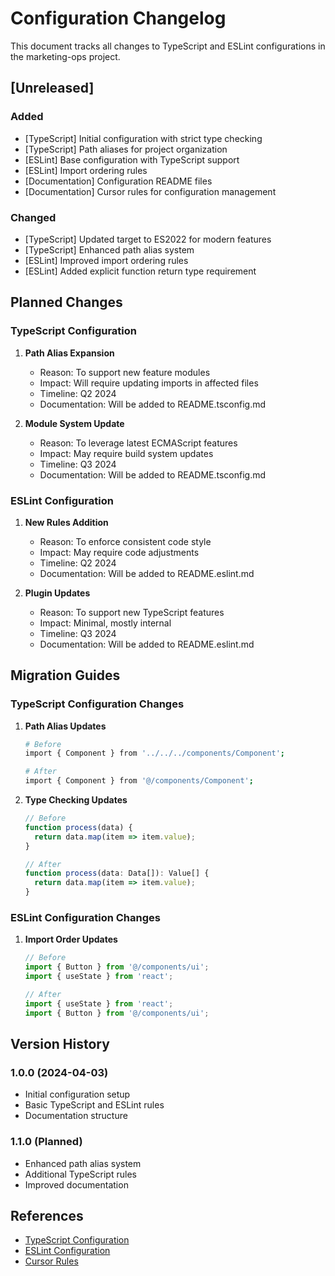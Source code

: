 # Configuration Changelog

This document tracks all changes to TypeScript and ESLint configurations in the marketing-ops project.

## [Unreleased]

### Added
- [TypeScript] Initial configuration with strict type checking
- [TypeScript] Path aliases for project organization
- [ESLint] Base configuration with TypeScript support
- [ESLint] Import ordering rules
- [Documentation] Configuration README files
- [Documentation] Cursor rules for configuration management

### Changed
- [TypeScript] Updated target to ES2022 for modern features
- [TypeScript] Enhanced path alias system
- [ESLint] Improved import ordering rules
- [ESLint] Added explicit function return type requirement

## Planned Changes

### TypeScript Configuration
1. **Path Alias Expansion**
   - Reason: To support new feature modules
   - Impact: Will require updating imports in affected files
   - Timeline: Q2 2024
   - Documentation: Will be added to README.tsconfig.md

2. **Module System Update**
   - Reason: To leverage latest ECMAScript features
   - Impact: May require build system updates
   - Timeline: Q3 2024
   - Documentation: Will be added to README.tsconfig.md

### ESLint Configuration
1. **New Rules Addition**
   - Reason: To enforce consistent code style
   - Impact: May require code adjustments
   - Timeline: Q2 2024
   - Documentation: Will be added to README.eslint.md

2. **Plugin Updates**
   - Reason: To support new TypeScript features
   - Impact: Minimal, mostly internal
   - Timeline: Q3 2024
   - Documentation: Will be added to README.eslint.md

## Migration Guides

### TypeScript Configuration Changes
1. **Path Alias Updates**
   ```bash
   # Before
   import { Component } from '../../../components/Component';
   
   # After
   import { Component } from '@/components/Component';
   ```

2. **Type Checking Updates**
   ```typescript
   // Before
   function process(data) {
     return data.map(item => item.value);
   }
   
   // After
   function process(data: Data[]): Value[] {
     return data.map(item => item.value);
   }
   ```

### ESLint Configuration Changes
1. **Import Order Updates**
   ```typescript
   // Before
   import { Button } from '@/components/ui';
   import { useState } from 'react';
   
   // After
   import { useState } from 'react';
   import { Button } from '@/components/ui';
   ```

## Version History

### 1.0.0 (2024-04-03)
- Initial configuration setup
- Basic TypeScript and ESLint rules
- Documentation structure

### 1.1.0 (Planned)
- Enhanced path alias system
- Additional TypeScript rules
- Improved documentation

## References
- [TypeScript Configuration](@marketing-ops/README.tsconfig.md)
- [ESLint Configuration](@marketing-ops/packages/analyzer/README.eslint.md)
- [Cursor Rules](@marketing-ops/.cursor/rules/typescript-eslint.mdc) 
